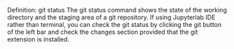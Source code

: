 Definition: git status
The git status command shows the state of the working directory and the staging area of a git repository. If using Jupyterlab IDE rather than terminal, you can check the git status by clicking the git button of the left bar and check the changes section provided that the git extension is installed. 